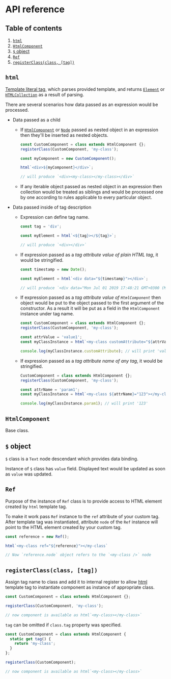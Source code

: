 # API reference

## Table of contents
1. [`html`](#html)
2. [`HtmlComponent`](#htmlcomponent)
3. [`$` object](#-object)
3. [`Ref`](#ref)
3. [`registerClass(class, [tag])`](#registerclassclass-tag)

## `html`
[Template literal tag](https://developer.mozilla.org/en-US/docs/Web/JavaScript/Reference/Template_literals),
which parses provided template, and returns
[`Element`](https://developer.mozilla.org/en-US/docs/Web/API/Element) or
[`HTMLCollection`](https://developer.mozilla.org/en-US/docs/Web/API/HTMLCollection)
as a result of parsing.

There are several scenarios how data passed as an expression would be
processed.

* Data passed as a child
    * If [`HtmlComponent`](#htmlcomponent) or
    [`Node`](https://developer.mozilla.org/en-US/docs/Web/API/Node) passed as
    nested object in an expression then they'll be inserted as nested objects.
        ```javascript
        const CustomComponent = class extends HtmlComponent {};
        registerClass(CustomComponent, 'my-class');
        
        const myComponent = new CustomComponent();
        
        html`<div>${myComponent}</div>`;
        
        // will produce `<div><my-class></my-class></div>`
        ```

    * If any iterable object passed as nested object in an expression then
    collection would be treated as siblings and would be processed one by one
    according to rules applicable to every particular object.

* Data passed inside of tag description
    * Expression can define tag name.
        ```javascript
        const tag = 'div';
        
        const myElement = html`<${tag}></${tag}>`;
        
        // will produce `<div></div>`
        ```

    * If expression passed as a _tag attribute value of plain HTML tag_, it
    would be stringified.
        ```javascript
        const timestamp = new Date();
        
        const myElement = html`<div data="${timestamp}"></div>`;
        
        // will produce `<div data="Mon Jul 01 2019 17:48:21 GMT+0300 (Minsk Standard Time)"></div>`
        ```

    * If expression passed as a _tag attribute value of
    `HtmlComponent`_ then object would be put to the object passed to the first
    argument of the constructor. As a result it will be put as a field in the
    `HtmlComponent` instance under tag name.
        ```javascript
        const CustomComponent = class extends HtmlComponent {};
        registerClass(CustomComponent, 'my-class');
        
        const attrValue = 'value1';
        const myClassInstance = html`<my-class customAttribute="${attrValue}"></my-class>`;
        
        console.log(myClassInstance.customAttribute); // will print 'value1'
        ```

    * If expression passed as a _tag attribute name of any tag_, it would be
    stringified.
        ```javascript
        CustomComponent = class extends HtmlComponent {};
        registerClass(CustomComponent, 'my-class');
        
        const attrName = 'param1';
        const myClassInstance = html`<my-class ${attrName}="123"></my-class>`;
        
        console.log(myClassInstance.param1); // will print '123'
        ```

## `HtmlComponent`
Base class.

## `$` object
`$` class is a `Text` node descendant which provides data binding.

Instance of `$` class has `value` field. Displayed text would be updated
as soon as `value` was updated.

## `Ref`
Purpose of the instance of `Ref` class is to provide access to HTML element
created by `html` template tag.

To make it work pass `Ref` instance to the `ref` attribute of your custom
tag. After template tag was instantiated, attribute `node` of the `Ref`
instance will point to the HTML element created by your custom tag.

```javascript
const reference = new Ref();

html`<my-class ref="${reference}"></my-class`

// Now `reference.node` object refers to the `<my-class />` node
```

## `registerClass(class, [tag])`
Assign tag name to class and add it to internal register to allow
[html](#html) template tag to instantiate component as instance of
appropriate class.

```javascript
const CustomComponent = class extends HtmlComponent {};

registerClass(CustomComponent, 'my-class');

// now component is available as html`<my-class></my-class>`
```

`tag` can be omitted if `class.tag` property was specified.

```javascript
const CustomComponent = class extends HtmlComponent {
  static get tag() {
    return 'my-class';
  }
};

registerClass(CustomComponent);

// now component is available as html`<my-class></my-class>`
```
